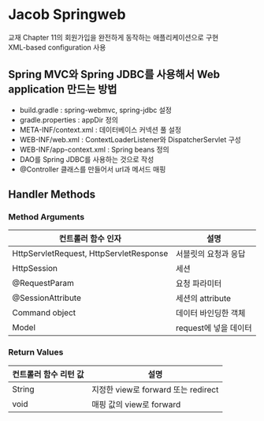 # Jacob Springweb

교재 Chapter 11의 회원가입을 완전하게 동작하는 애플리케이션으로 구현\
XML-based configuration 사용

## Spring MVC와 Spring JDBC를 사용해서 Web application 만드는 방법

* build.gradle : spring-webmvc, spring-jdbc 설정
* gradle.properties : appDir 정의
* META-INF/context.xml : 데이터베이스 커넥션 풀 설정
* WEB-INF/web.xml : ContextLoaderListener와 DispatcherServlet 구성
* WEB-INF/app-context.xml : Spring beans 정의
* DAO를 Spring JDBC를 사용하는 것으로 작성
* @Controller 클래스를 만들어서 url과 메서드 매핑

## Handler Methods

### Method Arguments
|컨트롤러 함수 인자|설명|
|---|---|
|HttpServletRequest, HttpServletResponse|서블릿의 요청과 응답|
|HttpSession|세션|
|@RequestParam|요청 파라미터|
|@SessionAttribute|세션의 attribute|
|Command object|데이터 바인딩한 객체|
|Model|request에 넣을 데이터|

### Return Values
|컨트롤러 함수 리턴 값|설명|
|---|---|
|String|지정한 view로 forward 또는 redirect|
|void|매핑 값의 view로 forward|
